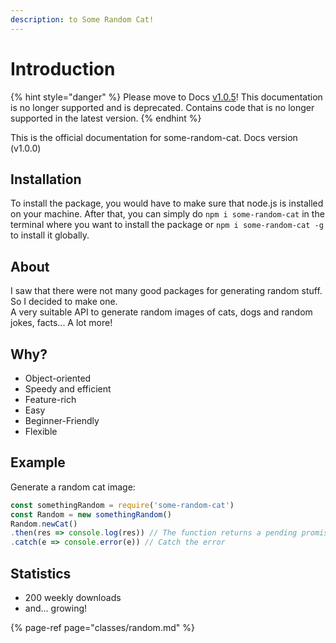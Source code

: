 ```yaml
---
description: to Some Random Cat!
---
```


# Introduction

{% hint style="danger" %}
Please move to Docs [v1.0.5](https://cat-5.gitbook.io/some-random-cat/)! This documentation is no longer supported and is deprecated. Contains code that is no longer supported in the latest version.
{% endhint %}

This is the official documentation for some-random-cat. Docs version \(v1.0.0\)

## Installation

To install the package, you would have to make sure that node.js is installed on your machine. After that, you can simply do `npm i some-random-cat` in the terminal where you want to install the package or `npm i some-random-cat -g` to install it globally.

## About

I saw that there were not many good packages for generating random stuff. So I decided to make one.   
A very suitable API to generate random images of cats, dogs and random jokes, facts... A lot more!

## Why?

* Object-oriented
* Speedy and efficient
* Feature-rich
* Easy
* Beginner-Friendly
* Flexible

## Example

Generate a random cat image:

```javascript
const somethingRandom = require('some-random-cat')
const Random = new somethingRandom()
Random.newCat()
.then(res => console.log(res)) // The function returns a pending promise and can be logged using .then
.catch(e => console.error(e)) // Catch the error
```

## Statistics

* 200 weekly downloads
* and... growing!

{% page-ref page="classes/random.md" %}

